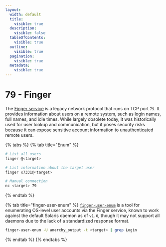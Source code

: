 ```yaml
---
layout:
  width: default
  title:
    visible: true
  description:
    visible: false
  tableOfContents:
    visible: true
  outline:
    visible: true
  pagination:
    visible: true
  metadata:
    visible: true
---
```


# 79 - Finger

The [Finger service](https://www.grc.com/port_79.htm) is a legacy network protocol that runs on TCP port `79`. It provides information about users on a remote system, such as login names, full names, and idle times. While largely obsolete today, it was historically used for user lookup and communication, but it poses security risks because it can expose sensitive account information to unauthenticated remote users.

{% tabs %}
{% tab title="Enum" %}
```bash
# List all users
finger @<target>

# List information about the target user
finger x7331@<target>

# Manual connection
nc <target> 79
```
{% endtab %}

{% tab title="finger-user-enum" %}
[`finger-user-enum`](https://pentestmonkey.net/tools/user-enumeration/finger-user-enum) is a tool for enumerating OS-level user accounts via the Finger service, known to work against the default Solaris daemon as of `v1.0`, though it may not support all daemons due to the lack of a standardized response format.

```bash
finger-user-enum -U anarchy_output -t <target> | grep Login
```
{% endtab %}
{% endtabs %}
